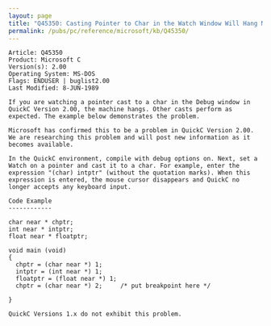 ```yaml
---
layout: page
title: "Q45350: Casting Pointer to Char in the Watch Window Will Hang Machine"
permalink: /pubs/pc/reference/microsoft/kb/Q45350/
---
```


	Article: Q45350
	Product: Microsoft C
	Version(s): 2.00
	Operating System: MS-DOS
	Flags: ENDUSER | buglist2.00
	Last Modified: 8-JUN-1989
	
	If you are watching a pointer cast to a char in the Debug window in
	QuickC Version 2.00, the machine hangs. Other casts perform as
	expected. The example below demonstrates the problem.
	
	Microsoft has confirmed this to be a problem in QuickC Version 2.00.
	We are researching this problem and will post new information as it
	becomes available.
	
	In the QuickC environment, compile with debug options on. Next, set a
	Watch on a pointer and cast it to a char. For example, enter the
	expression "(char) intptr" (without the quotation marks). When this
	expression is entered, the mouse cursor disappears and QuickC no
	longer accepts any keyboard input.
	
	Code Example
	------------
	
	char near * chptr;
	int near * intptr;
	float near * floatptr;
	
	void main (void)
	{
	  chptr = (char near *) 1;
	  intptr = (int near *) 1;
	  floatptr = (float near *) 1;
	  chptr = (char near *) 2;     /* put breakpoint here */
	
	}
	
	QuickC Versions 1.x do not exhibit this problem.
